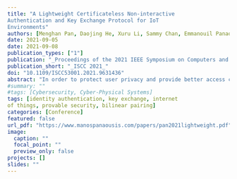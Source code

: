 ```yaml
---
title: "A Lightweight Certificateless Non-interactive
Authentication and Key Exchange Protocol for IoT
Environments"
authors: [Menghan Pan, Daojing He, Xuru Li, Sammy Chan, Emmanouil Panaousis, Yun Gao]
date: 2021-09-05
date: 2021-09-08
publication_types: ["1"]
publication: "_Proceedings of the 2021 IEEE Symposium on Computers and Communications_"
publication_short: "_ISCC 2021_"
doi: "10.1109/ISCC53001.2021.9631436"
abstract: "In order to protect user privacy and provide better access control in Internet of Things (IoT) environments, designing an appropriate two-party authentication and key exchange protocol is a prominent challenge. In this paper, we propose a lightweight certificateless non-interactive authentication and key exchange (CNAKE) protocol for mutual authentication between remote users and smart devices. Based on elliptic curves, our lightweight protocol provides high security performance, realizes non-interactive authentication between the two entities, and effectively reduces communication overhead. Under the random oracle model, the proposed protocol is provably secure based on the Computational Diffie-Hellman and Bilinear Diffie-Hellman hardness assumption. Finally, through a series of experiments and comprehensive performance analysis, we demonstrate that our scheme is fast and secure."
#summary: ""
#tags: [Cybersecurity, Cyber-Physical Systems]
tags: [identity authentication, key exchange, internet
of things, provable security, bilinear pairing]
categories: [Conference]
featured: false
url_pdf: "https://www.manospanaousis.com/papers/pan2021lightweight.pdf"
image:
  caption: ""
  focal_point: ""
  preview_only: false
projects: []
slides: ""
---
```

